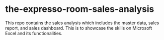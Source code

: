 # the-expresso-room-sales-analysis
This repo contains the sales analysis which includes the master data, sales report, and sales dashboard. This is to showcase the skills on Microsoft Excel and its functionalities.
